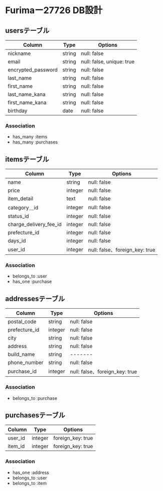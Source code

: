  # Furimaー27726 DB設計

## usersテーブル
|Column|Type|Options|
|------|----|-------|
|nickname|string|null: false|
|email|string|null: false, unique: true|
|encrypted_password|string|null: false|
|last_name|string|null: false|
|first_name|string|null: false|
|last_name_kana|string|null: false|
|first_name_kana|string|null: false|
|birthday|date|null: false|

### Association
- has_many :items
- has_many :purchases

## itemsテーブル
|Column|Type|Options|
|------|----|-------|
|name|string|null: false|
|price|integer|null: false|
|item_detail|text|null: false|
|category＿id|integer|null: false|
|status_id|integer|null: false|
|charge_delivery_fee_id|integer|null: false|
|prefecture_id|integer|null: false|
|days_id|integer|null: false|
|user_id|integer|null: false、foreign_key: true|

### Association
- belongs_to :user
- has_one :purchase

## addressesテーブル
|Column|Type|Options|
|------|----|-------|
|postal_code|string|null: false|
|prefecture_id|integer|null: false|
|city|string|null: false|
|address|string|null: false|
|build_name|string|-------|
|phone_number|string|null: false|
|purchase_id|integer|null: false、foreign_key: true|

### Association
- belongs_to :purchase

## purchasesテーブル
|Column|Type|Options|
|------|----|-------|
|user_id|integer|foreign_key: true|
|item_id|integer|foreign_key: true|

### Association
- has_one :address
- belongs_to :user
- belongs_to :item
